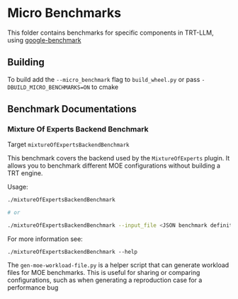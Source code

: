 # Micro Benchmarks

This folder contains benchmarks for specific components in TRT-LLM,
using [google-benchmark](https://github.com/google/benchmark/tree/main)

## Building

To build add the `--micro_benchmark` flag to `build_wheel.py` or pass `-DBUILD_MICRO_BENCHMARKS=ON` to cmake

## Benchmark Documentations

### Mixture Of Experts Backend Benchmark

Target `mixtureOfExpertsBackendBenchmark`

This benchmark covers the backend used by the `MixtureOfExperts` plugin. It allows you to benchmark different MOE
configurations without building a TRT engine.

Usage:

```bash
./mixtureOfExpertsBackendBenchmark

# or

./mixtureOfExpertsBackendBenchmark --input_file <JSON benchmark definition>
```

For more information see:

```
./mixtureOfExpertsBackendBenchmark --help
```

The `gen-moe-workload-file.py` is a helper script that can generate workload files for MOE benchmarks. This is useful
for sharing or comparing configurations, such as when generating a reproduction case for a performance bug

